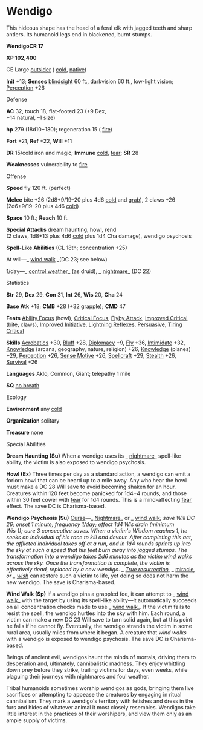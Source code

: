 # Wendigo

This hideous shape has the head of a feral elk with jagged teeth and sharp antlers. Its humanoid legs end in blackened, burnt stumps.

**WendigoCR 17**

**XP 102,400**

CE Large [outsider](/pathfinderRPG/prd/monsters/creatureTypes.html#_outsider) ( [cold](/pathfinderRPG/prd/monsters/creatureTypes.html#_cold-subtype), [native](/pathfinderRPG/prd/monsters/creatureTypes.html#_native-subtype))

**Init** +13; **Senses** [blindsight](/pathfinderRPG/prd/monsters/universalMonsterRules.html#_blindsight) 60 ft., darkvision 60 ft., low-light vision; [Perception](/pathfinderRPG/prd/additionalMonsters/../skills/perception.html#_perception) +26

Defense

**AC** 32, touch 18, flat-footed 23 (+9 Dex,   
+14 natural, –1 size)

**hp** 279 (18d10+180); regeneration 15 ( [fire](/pathfinderRPG/prd/monsters/creatureTypes.html#_fire-subtype))

**Fort** +21, **Ref** +22, **Will** +11

**DR** 15/cold iron and magic; **Immune** [cold](/pathfinderRPG/prd/monsters/creatureTypes.html#_cold-subtype), [fear](/pathfinderRPG/prd/monsters/universalMonsterRules.html#_fear-(su-or-sp)); **SR** 28

**Weaknesses** vulnerability to [fire](/pathfinderRPG/prd/monsters/creatureTypes.html#_fire-subtype)

Offense

**Speed** fly 120 ft. (perfect)

**Melee** bite +26 (2d8+9/19–20 plus 4d6 [cold](/pathfinderRPG/prd/monsters/creatureTypes.html#_cold-subtype) and [grab](/pathfinderRPG/prd/monsters/universalMonsterRules.html#_grab)), 2 claws +26 (2d6+9/19–20 plus 4d6 [cold](/pathfinderRPG/prd/monsters/creatureTypes.html#_cold-subtype))

**Space** 10 ft.; **Reach** 10 ft.

**Special Attacks** dream haunting, howl, rend   
(2 claws, 1d8+13 plus 4d6 [cold](/pathfinderRPG/prd/monsters/creatureTypes.html#_cold-subtype) plus 1d4 Cha damage), wendigo psychosis

**Spell-Like Abilities** (CL 18th; concentration +25)

At will—_ [wind walk](/pathfinderRPG/prd/additionalMonsters/../spells/windWalk.html#_wind-walk) _(DC 23; see below)

1/day—_ [control weather](/pathfinderRPG/prd/additionalMonsters/../spells/controlWeather.html#_control-weather)_ (as druid), _ [nightmare](/pathfinderRPG/prd/additionalMonsters/../spells/nightmare.html#_nightmare)_ (DC 22)

Statistics

**Str** 29, **Dex** 29, **Con** 31, **Int** 26, **Wis** 20, **Cha** 24

**Base Atk** +18; **CMB** +28 (+32 grapple); **CMD** 47

**Feats** [Ability Focus](/pathfinderRPG/prd/additionalMonsters/../monsters/monsterFeats.html#_ability-focus) (howl), [Critical Focus](/pathfinderRPG/prd/additionalMonsters/../feats.html#_critical-focus), [Flyby Attack](/pathfinderRPG/prd/additionalMonsters/../monsters/monsterFeats.html#_flyby-attack), [Improved Critical](/pathfinderRPG/prd/additionalMonsters/../feats.html#_improved-critical) (bite, claws), [Improved Initiative](/pathfinderRPG/prd/additionalMonsters/../feats.html#_improved-initiative), [Lightning Reflexes](/pathfinderRPG/prd/additionalMonsters/../feats.html#_lightning-reflexes), [Persuasive](/pathfinderRPG/prd/additionalMonsters/../feats.html#_persuasive), [Tiring Critical](/pathfinderRPG/prd/additionalMonsters/../feats.html#_tiring-critical)

**Skills** [Acrobatics](/pathfinderRPG/prd/additionalMonsters/../skills/acrobatics.html#_acrobatics) +30, [Bluff](/pathfinderRPG/prd/additionalMonsters/../skills/bluff.html#_bluff) +28, [Diplomacy](/pathfinderRPG/prd/additionalMonsters/../skills/diplomacy.html#_diplomacy) +9, [Fly](/pathfinderRPG/prd/additionalMonsters/../skills/fly.html#_fly) +36, [Intimidate](/pathfinderRPG/prd/additionalMonsters/../skills/intimidate.html#_intimidate) +32, [Knowledge](/pathfinderRPG/prd/additionalMonsters/../skills/knowledge.html#_knowledge) (arcana, geography, nature, religion) +26, [Knowledge](/pathfinderRPG/prd/additionalMonsters/../skills/knowledge.html#_knowledge) (planes) +29, [Perception](/pathfinderRPG/prd/additionalMonsters/../skills/perception.html#_perception) +26, [Sense Motive](/pathfinderRPG/prd/additionalMonsters/../skills/senseMotive.html#_sense-motive) +26, [Spellcraft](/pathfinderRPG/prd/additionalMonsters/../skills/spellcraft.html#_spellcraft) +29, [Stealth](/pathfinderRPG/prd/additionalMonsters/../skills/stealth.html#_stealth) +26, [Survival](/pathfinderRPG/prd/additionalMonsters/../skills/survival.html#_survival) +26

**Languages** Aklo, Common, Giant; telepathy 1 mile

**SQ** [no breath](/pathfinderRPG/prd/monsters/universalMonsterRules.html#_no-breath)

Ecology

**Environment** any [cold](/pathfinderRPG/prd/monsters/creatureTypes.html#_cold-subtype)

**Organization** solitary

**Treasure** none

Special Abilities

**Dream Haunting (Su)** When a wendigo uses its _ [nightmare](/pathfinderRPG/prd/additionalMonsters/../spells/nightmare.html#_nightmare)_ spell-like ability, the victim is also exposed to wendigo psychosis.

**Howl (Ex)** Three times per day as a standard action, a wendigo can emit a forlorn howl that can be heard up to a mile away. Any who hear the howl must make a DC 28 Will save to avoid becoming shaken for an hour. Creatures within 120 feet become panicked for 1d4+4 rounds, and those within 30 feet cower with [fear](/pathfinderRPG/prd/monsters/universalMonsterRules.html#_fear-(su-or-sp)) for 1d4 rounds. This is a mind-affecting [fear](/pathfinderRPG/prd/monsters/universalMonsterRules.html#_fear-(su-or-sp)) effect. The save DC is Charisma-based.

**Wendigo Psychosis (Su)** [Curse](/pathfinderRPG/prd/monsters/universalMonsterRules.html#_curse)—_ [Nightmare](/pathfinderRPG/prd/additionalMonsters/../spells/nightmare.html#_nightmare)_ or _ [wind walk](/pathfinderRPG/prd/additionalMonsters/../spells/windWalk.html#_wind-walk)_; _save_ Will DC 26; _onset_ 1 minute; _frequency_ 1/day; _effect_ 1d4 Wis drain (minimum   
Wis 1); _cure_ 3 consecutive saves. When a victim's Wisdom reaches 1, he seeks an individual of his race to kill and devour. After completing this act, the afflicted individual takes off at a run, and in 1d4 rounds sprints up into the sky at such a speed that his feet burn away into jagged stumps. The transformation into a wendigo takes 2d6 minutes as the victim _wind walks_ across the sky. Once the transformation is complete, the victim is effectively dead, replaced by a new wendigo. _ [True resurrection](/pathfinderRPG/prd/additionalMonsters/../spells/trueResurrection.html#_true-resurrection)_, _ [miracle](/pathfinderRPG/prd/additionalMonsters/../spells/miracle.html#_miracle)_, or _ [wish](/pathfinderRPG/prd/additionalMonsters/../spells/wish.html#_wish)_ can restore such a victim to life, yet doing so does not harm the new wendigo. The save is Charisma-based.

**Wind Walk (Sp)** If a wendigo pins a grappled foe, it can attempt to _ [wind walk](/pathfinderRPG/prd/additionalMonsters/../spells/windWalk.html#_wind-walk)_ with the target by using its spell-like ability—it automatically succeeds on all concentration checks made to use _ [wind walk](/pathfinderRPG/prd/additionalMonsters/../spells/windWalk.html#_wind-walk)_. If the victim fails to resist the spell, the wendigo hurtles into the sky with him. Each round, a victim can make a new DC 23 Will save to turn solid again, but at this point he falls if he cannot fly. Eventually, the wendigo strands the victim in some rural area, usually miles from where it began. A creature that _wind walks_ with a wendigo is exposed to wendigo psychosis. The save DC is Charisma-based.

Beings of ancient evil, wendigos haunt the minds of mortals, driving them to desperation and, ultimately, cannibalistic madness. They enjoy whittling down prey before they strike, trailing victims for days, even weeks, while plaguing their journeys with nightmares and foul weather.

Tribal humanoids sometimes worship wendigos as gods, bringing them live sacrifices or attempting to appease the creatures by engaging in ritual cannibalism. They mark a wendigo's territory with fetishes and dress in the furs and hides of whatever animal it most closely resembles. Wendigos take little interest in the practices of their worshipers, and view them only as an ample supply of victims.

